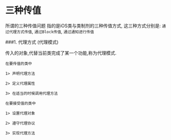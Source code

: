 # 三种传值

所谓的三种传值问题 指的是iOS类与类制剂的三种传值方式, 这三种方式分别是: `通过代理方式传值`,  `通过Block传值`, `通过通知进行传值`

###1. 代理方式 (代理模式)

传入的对象,代替当前类完成了某一个功能,称为代理模式.

```
在要传值的类中

1> 声明代理方法

2> 定义代理属性

3> 在适当的时候调用代理方法

在要接受值的类中

1> 设置代理对象

2> 遵守代理协议

3> 实现代理方法

